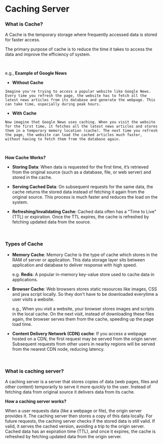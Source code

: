 # Caching Server

### What is Cache?

A Cache is the temporary storage where frequently accessed data is stored for faster access.

The primary purpose of cache is to reduce the time it takes to access the data and improve the efficiency of system.

<br>

e.g., **Example of Google News**

- **Without Cache**

```Imagine you're trying to access a popular website like Google News. Every time you refresh the page, the website has to fetch all the latest news articles from its database and generate the webpage. This can take time, especially during peak hours.```

- **With Cache**

```Now imagine that Google News uses caching. When you visit the website for the first time, it fetches all the latest news articles and stores them in a temporary memory location (cache). The next time you refresh the page, the website can load the cached articles much faster, without having to fetch them from the database again.```

<br>

**How Cache Works?**

- **Storing Data**: When data is requested for the first time, it’s retrieved from the original source (such as a database, file, or web server) and stored in the cache.

- **Serving Cached Data**: On subsequent requests for the same data, the cache returns the stored data instead of fetching it again from the original source. This process is much faster and reduces the load on the system.

- **Refreshing/Invalidating Cache**: Cached data often has a "Time to Live" (TTL) or expiration. Once the TTL expires, the cache is refreshed by fetching updated data from the source.

<br>

### Types of Cache

- **Memory Cache**: Memory Cache is the type of cache which stores in the RAM of server or application. This data storage layer sits between application and database to deliver response with high speed.

  e.g. **Redis**: A popular in-memory key-value store used to cache data in applications.

- **Browser Cache**: Web browsers stores static resources like images, CSS and java script locally. So they don't have to be downloaded everytime a user visits a website.

  e.g., When you visit a website, your browser stores images and scripts in the local cache. On the next visit, instead of downloading these files again, the browser serves them from the cache, speeding up the page load time.


- **Content Delivery Network (CDN) cache**: If you access a webpage hosted on a CDN, the first request may be served from the origin server. Subsequent requests from other users in nearby regions will be served from the nearest CDN node, reducing latency.


<br>

### What is caching server?

A caching server is a server that stores copies of data (web pages, files and other content) temporarily to serve it more quickly to the user. Instead of fetching data from original source it delivers data from its cache.

**How a caching server works?**

When a user requests data (like a webpage or file), the origin server provides it. The caching server then stores a copy of this data locally. For future requests, the caching server checks if the stored data is still valid. If valid, it serves the cached version, avoiding a trip to the origin server. Cached data has an expiration time (TTL), and once it expires, the cache is refreshed by fetching updated data from the origin server.
